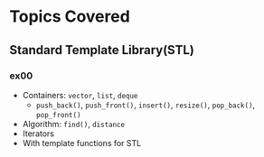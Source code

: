 # Topics Covered

## Standard Template Library(STL)

### ex00

- Containers: `vector`, `list`, `deque`
  - `push_back()`, `push_front()`, `insert()`, `resize()`, `pop_back()`, `pop_front()`
- Algorithm: `find()`, `distance`
- Iterators
- With template functions for STL
